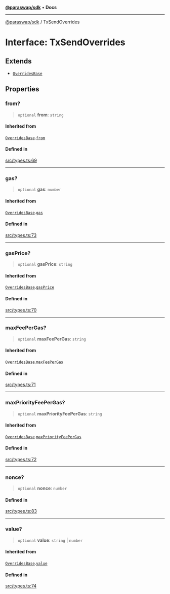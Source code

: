 [**@paraswap/sdk**](../README.md) • **Docs**

***

[@paraswap/sdk](../globals.md) / TxSendOverrides

# Interface: TxSendOverrides

## Extends

- [`OverridesBase`](../-internal-/interfaces/OverridesBase.md)

## Properties

### from?

> `optional` **from**: `string`

#### Inherited from

[`OverridesBase`](../-internal-/interfaces/OverridesBase.md).[`from`](../-internal-/interfaces/OverridesBase.md#from)

#### Defined in

[src/types.ts:69](https://github.com/paraswap/paraswap-sdk/blob/master/src/types.ts#L69)

***

### gas?

> `optional` **gas**: `number`

#### Inherited from

[`OverridesBase`](../-internal-/interfaces/OverridesBase.md).[`gas`](../-internal-/interfaces/OverridesBase.md#gas)

#### Defined in

[src/types.ts:73](https://github.com/paraswap/paraswap-sdk/blob/master/src/types.ts#L73)

***

### gasPrice?

> `optional` **gasPrice**: `string`

#### Inherited from

[`OverridesBase`](../-internal-/interfaces/OverridesBase.md).[`gasPrice`](../-internal-/interfaces/OverridesBase.md#gasprice)

#### Defined in

[src/types.ts:70](https://github.com/paraswap/paraswap-sdk/blob/master/src/types.ts#L70)

***

### maxFeePerGas?

> `optional` **maxFeePerGas**: `string`

#### Inherited from

[`OverridesBase`](../-internal-/interfaces/OverridesBase.md).[`maxFeePerGas`](../-internal-/interfaces/OverridesBase.md#maxfeepergas)

#### Defined in

[src/types.ts:71](https://github.com/paraswap/paraswap-sdk/blob/master/src/types.ts#L71)

***

### maxPriorityFeePerGas?

> `optional` **maxPriorityFeePerGas**: `string`

#### Inherited from

[`OverridesBase`](../-internal-/interfaces/OverridesBase.md).[`maxPriorityFeePerGas`](../-internal-/interfaces/OverridesBase.md#maxpriorityfeepergas)

#### Defined in

[src/types.ts:72](https://github.com/paraswap/paraswap-sdk/blob/master/src/types.ts#L72)

***

### nonce?

> `optional` **nonce**: `number`

#### Defined in

[src/types.ts:83](https://github.com/paraswap/paraswap-sdk/blob/master/src/types.ts#L83)

***

### value?

> `optional` **value**: `string` \| `number`

#### Inherited from

[`OverridesBase`](../-internal-/interfaces/OverridesBase.md).[`value`](../-internal-/interfaces/OverridesBase.md#value)

#### Defined in

[src/types.ts:74](https://github.com/paraswap/paraswap-sdk/blob/master/src/types.ts#L74)
